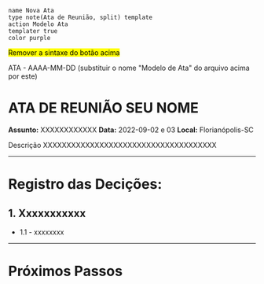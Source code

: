 ```button
name Nova Ata  
type note(Ata de Reunião, split) template
action Modelo Ata 
templater true
color purple
```

<Mark>Remover a sintaxe do botão acima</Mark>

ATA - AAAA-MM-DD (substituir o nome "Modelo de Ata" do arquivo acima por este)

# ATA DE REUNIÃO SEU NOME 

**Assunto:** XXXXXXXXXXXX
**Data:** 2022-09-02 e 03
**Local:** Florianópolis-SC 

Descrição XXXXXXXXXXXXXXXXXXXXXXXXXXXXXXXXXXXXX

---
# Registro das Decições:

## 1. Xxxxxxxxxxx
* 1.1 - xxxxxxxx

---
# Próximos Passos